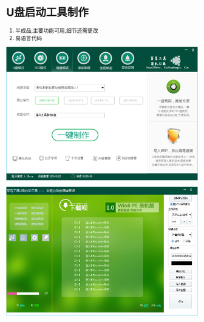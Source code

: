 # U盘启动工具制作

1. 半成品,主要功能可用,细节还需更改
2. 易语言代码

![](paste_image/2019-11-13-14-31-34.png)

![](paste_image/2019-11-13-14-31-50.png)